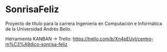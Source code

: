 # SonrisaFeliz
Proyecto de título para la carrera Ingeniería en Computación e Informática de la Universidad Andrés Bello.

Herramienta KANBAN -> Trello: https://trello.com/b/Xn4pEUvl/centro-m%C3%A9dico-sonrisa-feliz

